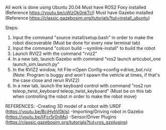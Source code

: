 All work is done using Ubuntu 20.04
Must have ROS2 Foxy installed (Reference https://youtu.be/uWzOk0nkTcI)
Must have Gazebo installed (Reference https://classic.gazebosim.org/tutorials?tut=install_ubuntu)

Steps:
1) Input the command "source install/setup.bash" in order to make the robot discoverable (Must be done for every new terminal tab)
2) Input the command "colcon build --symlink-install" to build the robot
3) Launch RVIZ2 with the command "rviz2"
4) In a new tab, launch Gazebo with command "ros2 launch articubot_one launch_sim.launch.py"
5) In the RVIZ2 window, hit File->Open Config->config->drive_bot.rviz  (Note: Program is buggy and won't spawn the vehicle at times, if that's the case close and rerun RVIZ2)
6) In a new tab, launch the keyboard control with command "ros2 run teleop_twist_keyboard teleop_twist_keyboard" (Must be on this tab when controlling the robot in order to make the robot move)

REFERENCES:
-Creating 3D model of a robot with URDF (https://youtu.be/BcjHyhV0kIs)
-Importing/Driving robot in Gazebo (https://youtu.be/IjFcr5r0nMs)
-Sensor/Driver Plugins (https://classic.gazebosim.org/tutorials?tut=ros_gzplugins)